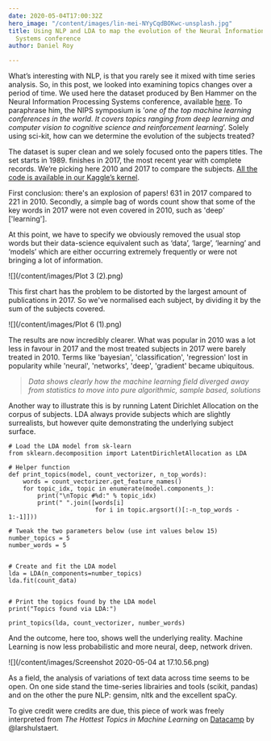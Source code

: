 ```yaml
---
date: 2020-05-04T17:00:32Z
hero_image: "/content/images/lin-mei-NYyCqdBOKwc-unsplash.jpg"
title: Using NLP and LDA to map the evolution of the Neural Information Processing
  Systems conference
author: Daniel Roy

---
```

What’s interesting with NLP, is that you rarely see it mixed with time series analysis. So, in this post, we looked into examining topics changes over a period of time. We used here the dataset produced by Ben Hammer on the Neural Information Processing Systems conference, available [here](https://www.kaggle.com/benhamner/nips-papers). To paraphrase him, the NIPS symposium is ’_one of the top machine learning conferences in the world. It covers topics ranging from deep learning and computer vision to cognitive science and reinforcement learning_’. Solely using sci-kit, how can we determine the evolution of the subjects treated?

The dataset is super clean and we solely focused onto the papers titles. The set starts in 1989. finishes in 2017, the most recent year with complete records. We’re picking here 2010 and 2017 to compare the subjects. [All the code is available in our Kaggle’s kernel](https://www.kaggle.com/danielroyblackdiam/kernel2805e7026d/edit).

First conclusion: there's an explosion of papers! 631 in 2017 compared to 221 in 2010. Secondly, a simple bag of words count show that some of the key words in 2017 were not even covered in 2010, such as 'deep' \['learning'\].

At this point, we have to specify we obviously removed the usual stop words but their data-science equivalent such as ‘data’, ‘large’, ‘learning’ and ‘models’ which are either occurring extremely frequently or were not bringing a lot of information.

![](/content/images/Plot 3 (2).png)

This first chart has the problem to be distorted by the largest amount of publications in 2017. So we've normalised each subject, by dividing it by the sum of the subjects covered.

![](/content/images/Plot 6 (1).png)

The results are now incredibly clearer. What was popular in 2010 was a lot less in favour in 2017 and the most treated subjects in 2017 were barely treated in 2010. Terms like 'bayesian', 'classification', 'regression' lost in popularity while 'neural', 'networks', 'deep', 'gradient' became ubiquitous.

> _Data shows clearly how the machine learning field diverged away from statistics to move into pure algorithmic, sample based, solutions_

Another way to illustrate this is by running Latent Dirichlet Allocation on the corpus of subjects. LDA always provide subjects which are slightly surrealists, but however quite demonstrating the underlying subject surface.

    # Load the LDA model from sk-learn
    from sklearn.decomposition import LatentDirichletAllocation as LDA
     
    # Helper function
    def print_topics(model, count_vectorizer, n_top_words):
        words = count_vectorizer.get_feature_names()
        for topic_idx, topic in enumerate(model.components_):
            print("\nTopic #%d:" % topic_idx)
            print(" ".join([words[i]
                            for i in topic.argsort()[:-n_top_words - 1:-1]]))
            
    # Tweak the two parameters below (use int values below 15)
    number_topics = 5
    number_words = 5
    
    
    # Create and fit the LDA model
    lda = LDA(n_components=number_topics)
    lda.fit(count_data)
    
    
    # Print the topics found by the LDA model
    print("Topics found via LDA:")
    
    print_topics(lda, count_vectorizer, number_words)

And the outcome, here too, shows well the underlying reality. Machine Learning is now less probabilistic and more neural, deep, network driven.

![](/content/images/Screenshot 2020-05-04 at 17.10.56.png)

As a field, the analysis of variations of text data across time seems to be open. On one side stand the time-series librairies and tools (scikit, pandas) and on the other the pure NLP: gensim, nltk and the excellent spaCy.

To give credit were credits are due, this piece of work was freely interpreted from _The Hottest Topics in Machine Learning_ on [Datacamp](https://www.datacamp.com/?tap_a=5644-dce66f&tap_s=880795-41d646&utm_medium=affiliate&utm_source=danielroy1) by @larshulstaert.